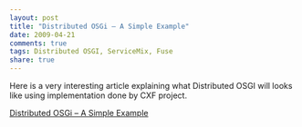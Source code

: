 ```yaml
---
layout: post
title: "Distributed OSGi – A Simple Example"
date: 2009-04-21
comments: true
tags: Distributed OSGI, ServiceMix, Fuse
share: true
---
```


Here is a very interesting article explaining what Distributed OSGI will looks like using implementation done by CXF project.

<a href="http://coderthoughts.blogspot.com/2009/02/distributed-osgi-simple-example.html">Distributed OSGi – A Simple Example</a>
